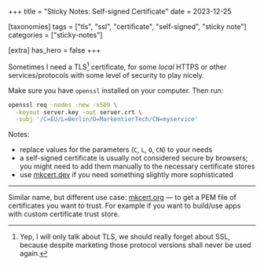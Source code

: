 +++
title = "Sticky Notes: Self-signed Certificate"
date = 2023-12-25

[taxonomies]
tags = ["tls", "ssl", "certificate", "self-signed", "sticky note"]
categories = ["sticky-notes"]

[extra]
has_hero = false
+++

Sometimes I need a TLS[^tls] certificate, for some *local* HTTPS or other services/protocols with some level of security to play nicely.

Make sure you have `openssl` installed on your computer. Then run:

```sh
openssl req -nodes -new -x509 \
  -keyout server.key -out server.crt \
  -subj '/C=EU/L=Berlin/O=MarkentierTech/CN=myservice'
```

Notes:

* replace values for the parameters (`C`, `L`, `O`, `CN`) to your needs
* a self-signed certificate is usually not considered secure by browsers; you might need to add them manually to the necessary certificate stores
* use [mkcert.dev] if you need something slightly more sophisticated

-----

Similar name, but different use case: [mkcert.org] — to get a PEM file of certificates you want to trust. For example if you want to build/use apps with custom certificate trust store.

<!-- footnotes -->

[^tls]: Yep, I will only talk about TLS, we should really forget about SSL, because despite marketing those protocol versions shall never be used again.

<!-- links -->

[mkcert.dev]: https://mkcert.dev/
[mkcert.org]: https://mkcert.org/
